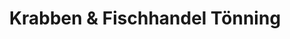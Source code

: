 ---
title: "Krabben & Fischhandel Tönning"
url: /toenning/krabben-und-fischhandel-toenning/
shop: Fisch
---